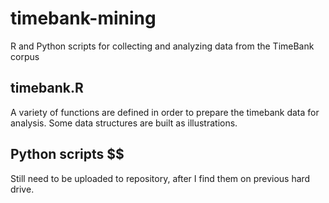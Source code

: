 # timebank-mining
R and Python scripts for collecting and analyzing data from the TimeBank corpus

## timebank.R ##
A variety of functions are defined in order to prepare the timebank data for analysis.  Some data structures are built as illustrations.

## Python scripts $$

Still need to be uploaded to repository, after I find them on previous hard drive.
